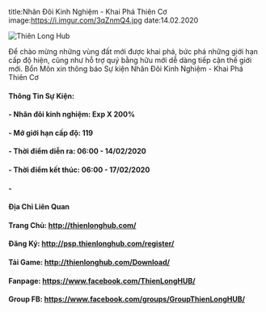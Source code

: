 title:Nhân Đôi Kinh Nghiệm - Khai Phá Thiên Cơ
image:https://i.imgur.com/3qZnmQ4.jpg
date:14.02.2020

![Thiên Long Hub](https://i.imgur.com/3qZnmQ4.jpg)

Để chào mừng những vùng đất mới được khai phá, bức phá những giới hạn cấp độ hiện, cũng như hỗ trợ quý bằng hữu mới dễ dàng tiếp cận thế giới mới. 
Bổn Môn xin thông báo Sự kiện Nhân Đôi Kinh Nghiệm - Khai Phá Thiên Cơ

#### Thông Tin Sự Kiện:
#### - Nhân đôi kinh nghiệm: Exp X 200%
#### - Mở giới hạn cấp độ: 119
#### - Thời điểm diễn ra: 06:00 - 14/02/2020
#### - Thời điểm kết thúc: 06:00 - 17/02/2020

#### -
#### Địa Chỉ Liên Quan
#### Trang Chủ: http://thienlonghub.com/
#### Đăng Ký: http://psp.thienlonghub.com/register/
#### Tải Game: http://thienlonghub.com/Download/
#### Fanpage: https://www.facebook.com/ThienLongHUB/
#### Group FB: https://www.facebook.com/groups/GroupThienLongHUB/
